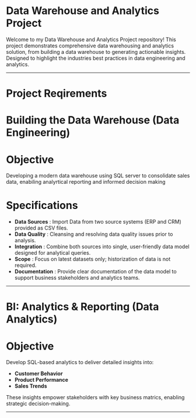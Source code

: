 # Data Warehouse and Analytics Project

Welcome to my Data Warehouse and Analytics Project repository!
This project demonstrates comprehensive data warehousing and analytics solution, from building a data warehouse to generating actionable insights. Designed to highlight the industries best practices in data engineering and analytics.

---

# Project Reqirements

# Building the Data Warehouse (Data Engineering)
# Objective
Developing a modern data warehouse using SQL server to consolidate sales data, enabiling analyrtical reporting and informed decision making

# Specifications
- **Data Sources** : Import Data from two source systems (ERP and CRM) provided as CSV files.
- **Data Quality** : Cleansing and resolving data quality issues prior to analysis.
- **Integration** : Combine both sources into single, user-friendly data model designed for analytical queries.
- **Scope** : Focus on latest datasets only; historization of data is not required.
- **Documentation** : Provide clear documentation of the data model to support business stakeholders and analytics teams.

---

# BI: Analytics & Reporting (Data Analytics)

# Objective
Develop SQL-based analytics to deliver detailed insights into: 
- **Customer Behavior**
- **Product Performance**
- **Sales Trends**

These insights empower stakeholders with key business matrics, enabling strategic decision-making.

---
